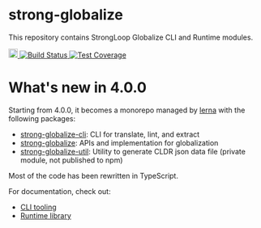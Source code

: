 # strong-globalize

This repository contains StrongLoop Globalize CLI and Runtime modules.

<a href="https://badge.fury.io/js/strong-globalize">
<img src="https://badge.fury.io/js/strong-globalize.svg" alt="npm version" height="18">
</a>
<a href='https://travis-ci.org/strongloop/strong-globalize'>
<img src='https://travis-ci.org/strongloop/strong-globalize.svg?branch=master' alt='Build Status'/>
</a>
<a href='https://coveralls.io/github/strongloop/strong-globalize?branch=master'>
<img src='https://coveralls.io/repos/github/strongloop/strong-globalize/badge.svg?branch=master' alt='Test Coverage'/>
</a>

# What's new in 4.0.0

Starting from 4.0.0, it becomes a monorepo managed by [lerna](https://lerna.js.org/)
with the following packages:

- [strong-globalize-cli](packages/cli): CLI for translate, lint, and extract
- [strong-globalize](packages/runtime): APIs and implementation for globalization
- [strong-globalize-util](packages/util): Utility to generate CLDR json data file (private module, not published to npm)

Most of the code has been rewritten in TypeScript.

For documentation, check out:

- [CLI tooling](packages/cli/README.md)
- [Runtime library](packages/runtime/README.md)
